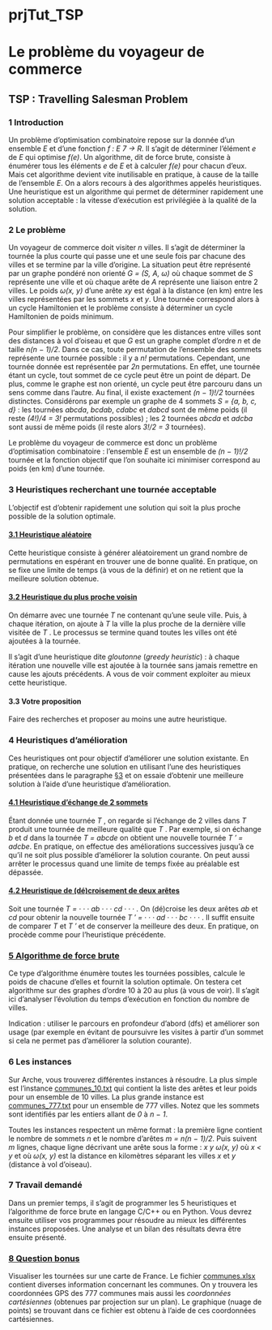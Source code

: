 # prjTut_TSP

# Le problème du voyageur de commerce
## TSP : Travelling Salesman Problem


### 1 Introduction

Un problème d’optimisation combinatoire repose sur la donnée d’un ensemble _E_ et d’une fonction _f : E 7 → R_. Il s’agit de déterminer l’élément _e_ de _E_ qui optimise _f(e)_. Un algorithme, dit de force brute, consiste à énumérer tous les éléments _e_ de _E_ et à calculer _f(e)_ pour chacun d’eux. Mais cet algorithme devient vite inutilisable en pratique, à cause de la taille de l’ensemble _E_. On a alors recours à des algorithmes appelés heuristiques. Une heuristique est un algorithme qui permet de déterminer rapidement une solution acceptable : la vitesse d’exécution est privilégiée à la qualité de la solution.

### 2 Le problème

Un voyageur de commerce doit visiter _n_ villes. Il s’agit de déterminer la tournée la plus courte qui passe une et une seule fois par chacune des villes et se termine par la ville d’origine. La situation peut être représenté par un graphe pondéré non orienté _G = (S, A, ω)_ où chaque sommet de _S_ représente une ville et où chaque arête de _A_ représente une liaison entre 2 villes. Le poids _ω(x, y)_ d’une arête _xy_ est égal à la distance (en km) entre les villes représentées par les sommets _x_ et _y_. Une tournée correspond alors à un cycle Hamiltonien et le problème consiste à déterminer un cycle Hamiltonien de poids minimum.

Pour simplifier le problème, on considère que les distances entre villes sont des distances à vol d’oiseau et que _G_ est un graphe complet d’ordre _n_ et de taille _n(n − 1)/2_. Dans ce cas, toute permutation de l’ensemble des sommets représente une tournée possible : il y a _n!_ permutations. Cependant, une tournée donnée est représentée par _2n_ permutations. En effet, une tournée étant un cycle, tout sommet de ce cycle peut être un point de départ. De plus, comme le graphe est non orienté, un cycle peut être parcouru dans un sens comme dans l’autre. Au final, il existe exactement _(n − 1)!/2_ tournées distinctes. Considérons par exemple un graphe de 4 sommets _S = {a, b, c, d}_ : les tournées _abcda_, _bcdab_, _cdabc_ et _dabcd_ sont de même poids (il reste _(4!)/4 = 3!_ permutations possibles) ; les 2 tournées _abcda_ et _adcba_ sont aussi de même poids (il reste alors _3!/2 = 3_ tournées).

Le problème du voyageur de commerce est donc un problème d’optimisation combinatoire : l’ensemble _E_ est un ensemble de _(n − 1)!/2_ tournée et la fonction objectif que l’on souhaite ici minimiser correspond au poids (en km) d’une tournée. 

### 3 Heuristiques recherchant une tournée acceptable

L’objectif est d’obtenir rapidement une solution qui soit la plus proche possible de la solution optimale.

#### [3.1 Heuristique aléatoire](https://github.com/ChorbaDev/prjTut_TSP/issues/1)

Cette heuristique consiste à générer aléatoirement un grand nombre de permutations en espérant en trouver une de bonne qualité. En pratique, on se fixe une limite de temps (à vous de la définir) et on ne retient que la meilleure solution obtenue.

#### [3.2 Heuristique du plus proche voisin](https://github.com/ChorbaDev/prjTut_TSP/issues/2)

On démarre avec une tournée _T_ ne contenant qu’une seule ville. Puis, à chaque itération, on ajoute à _T_ la ville la plus proche de la dernière ville visitée de _T_ . Le processus se termine quand toutes les villes ont été ajoutées à la tournée.

Il s’agit d’une heuristique dite _gloutonne_ (_greedy heuristic_) : à chaque itération une nouvelle ville est ajoutée à la tournée sans jamais remettre en cause les ajouts précédents. A vous de voir comment exploiter au mieux cette heuristique.

#### 3.3 Votre proposition

Faire des recherches et proposer au moins une autre heuristique.

### 4 Heuristiques d’amélioration

Ces heuristiques ont pour objectif d’améliorer une solution existante. En pratique, on recherche une solution en utilisant l’une des heuristiques présentées dans le paragraphe [§3](#3-heuristiques-recherchant-une-tournée-acceptable) et on essaie d’obtenir une meilleure solution à l’aide d’une heuristique d’amélioration.

#### [4.1 Heuristique d’échange de 2 sommets](https://github.com/ChorbaDev/prjTut_TSP/issues/3)

Étant donnée une tournée _T_ , on regarde si l’échange de 2 villes dans _T_ produit une tournée de meilleure qualité que _T_ . Par exemple, si on échange _b_ et _d_ dans la tournée _T = abcde_ on obtient une nouvelle tournée _T ′ = adcbe_. En pratique, on effectue des améliorations successives jusqu’à ce qu’il ne soit plus possible d’améliorer la solution courante. On peut aussi arrêter le processus quand une limite de temps fixée au préalable est dépassée.

#### [4.2 Heuristique de (dé)croisement de deux arêtes](https://github.com/ChorbaDev/prjTut_TSP/issues/4)

Soit une tournée _T = · · · ab · · · cd · · ·_ . On (dé)croise les deux arêtes _ab_ et _cd_ pour obtenir la nouvelle tournée _T ′ = · · · ad · · · bc · · ·_ . Il suffit ensuite de comparer _T_ et _T ′_ et de conserver la meilleure des deux. En pratique, on procède comme pour l’heuristique précédente.

### [5 Algorithme de force brute](https://github.com/ChorbaDev/prjTut_TSP/issues/5)

Ce type d’algorithme énumère toutes les tournées possibles, calcule le poids de chacune d’elles et fournit la solution optimale. On testera cet algorithme sur des graphes d’ordre 10 à 20 au plus (à vous de voir). Il s’agit ici d’analyser l’évolution du temps d’exécution en fonction du nombre de villes.

Indication : utiliser le parcours en profondeur d’abord (dfs) et améliorer son usage (par exemple en évitant de poursuivre les visites à partir d’un sommet si cela ne
permet pas d’améliorer la solution courante).

### 6 Les instances

Sur Arche, vous trouverez différentes instances à résoudre. La plus simple est l’instance [communes_10.txt](https://github.com/ChorbaDev/prjTut_TSP/tree/main/communes/communes/communes_10.txt) qui contient la liste des arêtes et leur poids pour un ensemble de 10 villes. La plus grande instance est [communes_777.txt](https://github.com/ChorbaDev/prjTut_TSP/tree/main/communes/communes/communes_777.txt) pour un ensemble de 777 villes. Notez que les sommets sont identifiés par les entiers allant de _0_ à _n − 1_.

Toutes les instances respectent un même format : la première ligne contient le nombre de sommets _n_ et le nombre d’arêtes _m = n(n − 1)/2_. Puis suivent _m_ lignes, chaque ligne décrivant une arête sous la forme : _x y ω(x, y)_ où _x < y_ et où _ω(x, y)_ est la distance en kilomètres séparant les villes _x_ et _y_ (distance à vol d’oiseau).

### 7 Travail demandé

Dans un premier temps, il s’agit de programmer les 5 heuristiques et l’algorithme de force brute en langage C/C++ ou en Python. Vous devrez ensuite utiliser vos programmes pour résoudre au mieux les différentes instances proposées. Une analyse et un bilan des résultats devra être ensuite présenté.

### [8 Question bonus](https://github.com/ChorbaDev/prjTut_TSP/issues/6)

Visualiser les tournées sur une carte de France. Le fichier [communes.xlsx](https://github.com/ChorbaDev/prjTut_TSP/tree/main/communes/communes.xlsx) contient diverses information concernant les communes. On y trouvera les coordonnées GPS des 777 communes mais aussi les _coordonnées cartésiennes_ (obtenues par projection sur un plan). Le graphique (nuage de points) se trouvant dans ce fichier est obtenu
à l’aide de ces coordonnées cartésiennes.


